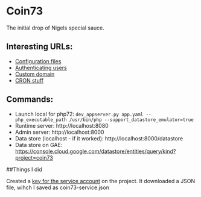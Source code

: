 # Coin73

The initial drop of Nigels special sauce.

## Interesting URLs:

 * [Configuration files](https://cloud.google.com/appengine/docs/standard/php7/configuration-files)
 * [Authenticating users](https://cloud.google.com/appengine/docs/standard/php7/authenticating-users)
 * [Custom domain](https://cloud.google.com/appengine/docs/standard/php7/mapping-custom-domains)
 * [CRON stuff](https://cloud.google.com/appengine/docs/standard/php7/scheduling-jobs-with-cron-yaml)

## Commands:

 * Launch local for php72: `dev_appserver.py app.yaml --php_executable_path /usr/bin/php --support_datastore_emulator=true`
 * Runtime server: http://localhost:8080
 * Admin server: http://localhost:8000
 * Data store (localhost - if it worked): http://localhost:8000/datastore
 * Data store on GAE: https://console.cloud.google.com/datastore/entities/query/kind?project=coin73

##Things I did

Created a [key for the service account][key-svc-acc] on the project. It downloaded a JSON file, wihch I saved as coin73-service.json


[key-svc-acc]: https://console.cloud.google.com/iam-admin/serviceaccounts/details/118118471124134424927/keys?folder=&organizationId=&project=coin73&supportedpurview=project "Google console page"
